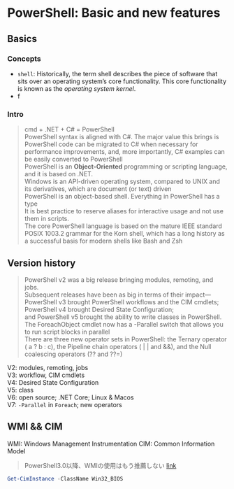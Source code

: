 # PowerShell: Basic and new features

## Basics

### Concepts

* `shell`: Historically, the term shell describes the piece of software that sits over an operating system’s core functionality. This core functionality is known as the *operating system kernel*.
* f

### Intro

> cmd + .NET + C# = PowerShell  
> PowerShell syntax is aligned with C#. The major value this brings is PowerShell code can be migrated to C# when necessary for performance improvements, and, more importantly, C# examples can be easily converted to PowerShell  
> PowerShell is an **Object-Oriented** programming or scripting language, and it is based on .NET.  
> Windows is an API-driven operating system, compared to UNIX and its derivatives, which are document (or text) driven  
> PowerShell is an object-based shell. Everything in PowerShell has a type  
> It is best practice to reserve aliases for interactive usage and not use them in scripts.  
> The core PowerShell language is based on the mature IEEE standard POSIX 1003.2 grammar for the Korn shell, which has a long history as a successful basis for modern shells like Bash and Zsh  

## Version history

> PowerShell v2 was a big release bringing modules, remoting, and jobs.  
> Subsequent releases have been as big in terms of their impact—PowerShell v3 brought PowerShell workflows and the CIM cmdlets;  
> PowerShell v4 brought Desired State Configuration;  
> and PowerShell v5 brought the ability to write classes in PowerShell.  
> The ForeachObject cmdlet now has a -Parallel switch that allows you to run script blocks in parallel  
> There are three new operator sets in PowerShell: the Ternary operator ( a ? b : c), the Pipeline chain operators ( | | and &&), and the Null coalescing operators (?? and ??=)

V2: modules, remoting, jobs  
V3: workflow, CIM cmdlets  
V4: Desired State Configuration  
V5: class  
V6: open source; .NET Core; Linux & Macos  
V7: `-Parallel` in `Foreach`; new operators

## WMI && CIM

WMI: Windows Management Instrumentation
CIM: Common Information Model

> PowerShell3.0以降、WMIの使用はもう推薦しない
> [link](https://docs.microsoft.com/en-us/powershell/module/Microsoft.PowerShell.Management/Get-WmiObject)

```powershell
Get-CimInstance -ClassName Win32_BIOS
```
